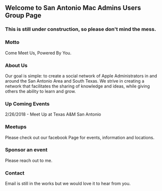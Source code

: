## Welcome to San Antonio Mac Admins Users Group Page


### This is still under construction, so please don't mind the mess.


### Motto
Come Meet Us, Powered By You.


### About Us

Our goal is simple: to create a social network of Apple Administrators in and around the San Antonio Area and South Texas. We strive in creating a network that facilitates the sharing of knowledge and ideas, while giving others the ability to learn and grow. 


### Up Coming Events

2/26/2018 - Meet Up at Texas A&M San Antonio


### Meetups

Please check out our facebook Page for events, information and locations.


### Sponsor an event

Please reach out to me.

### Contact

Email is still in the works but we would love it to hear from you. 
